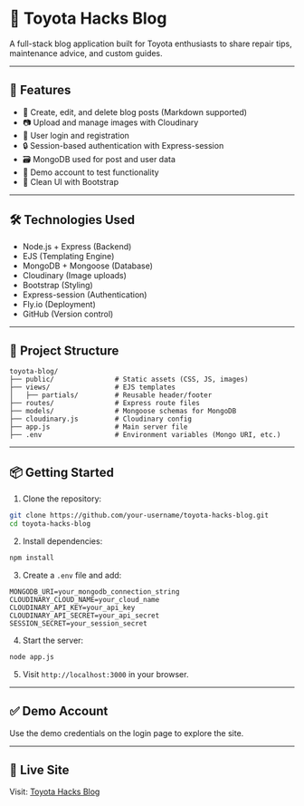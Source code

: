 # 🧰 Toyota Hacks Blog

A full-stack blog application built for Toyota enthusiasts to share repair tips, maintenance advice, and custom guides.

---

## 🚀 Features

- 📝 Create, edit, and delete blog posts (Markdown supported)
- 📷 Upload and manage images with Cloudinary
- 🔐 User login and registration
- 🔒 Session-based authentication with Express-session
- 🗃️ MongoDB used for post and user data
- 🧪 Demo account to test functionality
- 🎨 Clean UI with Bootstrap

---

## 🛠️ Technologies Used

- Node.js + Express (Backend)
- EJS (Templating Engine)
- MongoDB + Mongoose (Database)
- Cloudinary (Image uploads)
- Bootstrap (Styling)
- Express-session (Authentication)
- Fly.io (Deployment)
- GitHub (Version control)

---

## 📁 Project Structure

```
toyota-blog/
├── public/               # Static assets (CSS, JS, images)
├── views/                # EJS templates
│   ├── partials/         # Reusable header/footer
├── routes/               # Express route files
├── models/               # Mongoose schemas for MongoDB
├── cloudinary.js         # Cloudinary config
├── app.js                # Main server file
├── .env                  # Environment variables (Mongo URI, etc.)
```

---

## 📦 Getting Started

1. Clone the repository:
```bash
git clone https://github.com/your-username/toyota-hacks-blog.git
cd toyota-hacks-blog
```

2. Install dependencies:
```bash
npm install
```

3. Create a `.env` file and add:
```
MONGODB_URI=your_mongodb_connection_string
CLOUDINARY_CLOUD_NAME=your_cloud_name
CLOUDINARY_API_KEY=your_api_key
CLOUDINARY_API_SECRET=your_api_secret
SESSION_SECRET=your_session_secret
```

4. Start the server:
```bash
node app.js
```

5. Visit `http://localhost:3000` in your browser.

---

## ✅ Demo Account

Use the demo credentials on the login page to explore the site.

---

## 🧼 Live Site

Visit: [Toyota Hacks Blog](toyota-blog.drga98.com)
